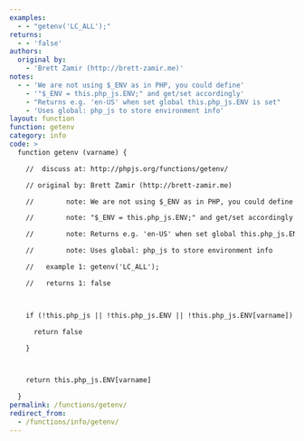 ```yaml
---
examples:
  - - "getenv('LC_ALL');"
returns:
  - - 'false'
authors:
  original by:
    - 'Brett Zamir (http://brett-zamir.me)'
notes:
  - - 'We are not using $_ENV as in PHP, you could define'
    - '"$_ENV = this.php_js.ENV;" and get/set accordingly'
    - "Returns e.g. 'en-US' when set global this.php_js.ENV is set"
    - 'Uses global: php_js to store environment info'
layout: function
function: getenv
category: info
code: >
  function getenv (varname) {

    //  discuss at: http://phpjs.org/functions/getenv/

    // original by: Brett Zamir (http://brett-zamir.me)

    //        note: We are not using $_ENV as in PHP, you could define

    //        note: "$_ENV = this.php_js.ENV;" and get/set accordingly

    //        note: Returns e.g. 'en-US' when set global this.php_js.ENV is set

    //        note: Uses global: php_js to store environment info

    //   example 1: getenv('LC_ALL');

    //   returns 1: false



    if (!this.php_js || !this.php_js.ENV || !this.php_js.ENV[varname]) {

      return false

    }



    return this.php_js.ENV[varname]

  }
permalink: /functions/getenv/
redirect_from:
  - /functions/info/getenv/
---
```


<!-- WARNING! This file is auto generated by `npm run web:inject`, do not edit by hand -->
